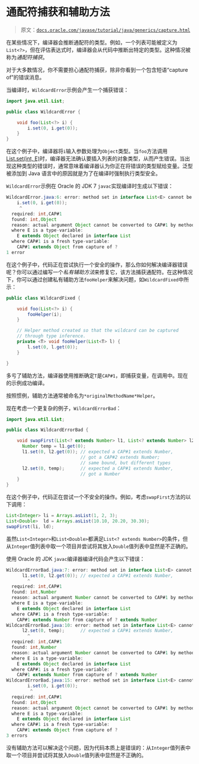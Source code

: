 # 通配符捕获和辅助方法

> 原文：[`docs.oracle.com/javase/tutorial/java/generics/capture.html`](https://docs.oracle.com/javase/tutorial/java/generics/capture.html)

在某些情况下，编译器会推断通配符的类型。例如，一个列表可能被定义为`List<?>`，但在评估表达式时，编译器会从代码中推断出特定的类型。这种情况被称为*通配符捕获*。

对于大多数情况，你不需要担心通配符捕获，除非你看到一个包含短语“capture of”的错误消息。

当编译时，`WildcardError`示例会产生一个捕获错误：

```java
import java.util.List;

public class WildcardError {

    void foo(List<?> i) {
        i.set(0, i.get(0));
    }
}

```

在这个例子中，编译器将`i`输入参数处理为`Object`类型。当`foo`方法调用[List.set(int, E)](https://docs.oracle.com/javase/8/docs/api/java/util/List.html#set-int-E-)时，编译器无法确认要插入列表的对象类型，从而产生错误。当出现这种类型的错误时，通常意味着编译器认为你正在将错误的类型赋给变量。泛型被添加到 Java 语言中的原因就是为了在编译时强制执行类型安全。

`WildcardError`示例在 Oracle 的 JDK 7 `javac`实现编译时生成以下错误：

```java
WildcardError.java:6: error: method set in interface List<E> cannot be applied to given types;
    i.set(0, i.get(0));
     ^
  required: int,CAP#1
  found: int,Object
  reason: actual argument Object cannot be converted to CAP#1 by method invocation conversion
  where E is a type-variable:
    E extends Object declared in interface List
  where CAP#1 is a fresh type-variable:
    CAP#1 extends Object from capture of ?
1 error

```

在这个例子中，代码正在尝试执行一个安全的操作，那么你如何解决编译器错误呢？你可以通过编写一个*私有辅助方法*来修复它，该方法捕获通配符。在这种情况下，你可以通过创建私有辅助方法`fooHelper`来解决问题，如`WildcardFixed`中所示：

```java
public class WildcardFixed {

    void foo(List<?> i) {
        fooHelper(i);
    }

    // Helper method created so that the wildcard can be captured
    // through type inference.
    private <T> void fooHelper(List<T> l) {
        l.set(0, l.get(0));
    }

}

```

多亏了辅助方法，编译器使用推断确定`T`是`CAP#1`，即捕获变量，在调用中。现在的示例成功编译。

按照惯例，辅助方法通常被命名为`*originalMethodName*Helper`。

现在考虑一个更复杂的例子，`WildcardErrorBad`：

```java
import java.util.List;

public class WildcardErrorBad {

    void swapFirst(List<? extends Number> l1, List<? extends Number> l2) {
      Number temp = l1.get(0);
      l1.set(0, l2.get(0)); // expected a CAP#1 extends Number,
                            // got a CAP#2 extends Number;
                            // same bound, but different types
      l2.set(0, temp);	    // expected a CAP#1 extends Number,
                            // got a Number
    }
}

```

在这个例子中，代码正在尝试一个不安全的操作。例如，考虑`swapFirst`方法的以下调用：

```java
List<Integer> li = Arrays.asList(1, 2, 3);
List<Double>  ld = Arrays.asList(10.10, 20.20, 30.30);
swapFirst(li, ld);

```

虽然`List<Integer>`和`List<Double>`都满足`List<? extends Number>`的条件，但从`Integer`值列表中取一个项目并尝试将其放入`Double`值列表中显然是不正确的。

使用 Oracle 的 JDK `javac`编译器编译代码会产生以下错误：

```java
WildcardErrorBad.java:7: error: method set in interface List<E> cannot be applied to given types;
      l1.set(0, l2.get(0)); // expected a CAP#1 extends Number,
        ^
  required: int,CAP#1
  found: int,Number
  reason: actual argument Number cannot be converted to CAP#1 by method invocation conversion
  where E is a type-variable:
    E extends Object declared in interface List
  where CAP#1 is a fresh type-variable:
    CAP#1 extends Number from capture of ? extends Number
WildcardErrorBad.java:10: error: method set in interface List<E> cannot be applied to given types;
      l2.set(0, temp);      // expected a CAP#1 extends Number,
        ^
  required: int,CAP#1
  found: int,Number
  reason: actual argument Number cannot be converted to CAP#1 by method invocation conversion
  where E is a type-variable:
    E extends Object declared in interface List
  where CAP#1 is a fresh type-variable:
    CAP#1 extends Number from capture of ? extends Number
WildcardErrorBad.java:15: error: method set in interface List<E> cannot be applied to given types;
        i.set(0, i.get(0));
         ^
  required: int,CAP#1
  found: int,Object
  reason: actual argument Object cannot be converted to CAP#1 by method invocation conversion
  where E is a type-variable:
    E extends Object declared in interface List
  where CAP#1 is a fresh type-variable:
    CAP#1 extends Object from capture of ?
3 errors

```

没有辅助方法可以解决这个问题，因为代码本质上是错误的：从`Integer`值列表中取一个项目并尝试将其放入`Double`值列表中显然是不正确的。
